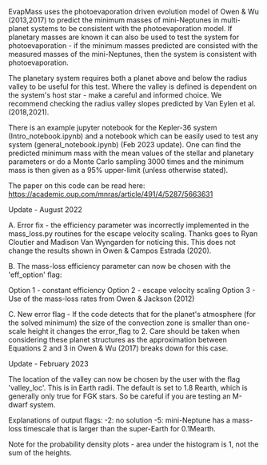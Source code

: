 
EvapMass uses the photoevaporation driven evolution model of Owen & Wu (2013,2017) to predict the minimum masses of mini-Neptunes in multi-planet systems to be consistent with the photoevaporation model. If planetary masses are known it can also be used to test the system for photoevaporation - if the minimum masses predicted are consisted with the measured masses of the mini-Neptunes, then the system is consistent with photoevaporation.

The planetary system requires both a planet above and below the radius valley to be useful for this test. Where the valley is defined is dependent on the system's host star - make a careful and informed choice. We recommend checking the radius valley slopes predicted by Van Eylen et al. (2018,2021).

There is an example jupyter notebook for the Kepler-36 system (Intro_notebook.ipynb) and a notebook which can be easily used to test any system (general_notebook.ipynb) (Feb 2023 update). One can find the predicted minimum mass with the mean values of the stellar and planetary parameters or do a Monte Carlo sampling 3000 times and the minimum mass is then given as a 95% upper-limit (unless otherwise stated).

The paper on this code can be read here: https://academic.oup.com/mnras/article/491/4/5287/5663631


Update - August 2022

A. Error fix - the efficiency parameter was incorrectly implemented in the mass_loss.py routines for the escape velocity scaling. Thanks goes to Ryan Cloutier and Madison Van Wyngarden for noticing this. This does not change the results shown in Owen & Campos Estrada (2020).

B. The mass-loss efficiency parameter can now be chosen with the 'eff_option' flag:

Option 1 - constant efficiency
Option 2 - escape velocity scaling
Option 3 - Use of the mass-loss rates from Owen & Jackson (2012)

C. New error flag - If the code detects that for the planet's atmosphere (for the solved minimum) the size of the convection zone is smaller than one-scale height it changes the error_flag to 2. Care should be taken when considering these planet structures as the approximation between Equations 2 and 3 in Owen & Wu (2017) breaks down for this case.

Update - February 2023

The location of the valley can now be chosen by the user with the flag 'valley_loc'. This is in Earth radii. The default is set to 1.8 Rearth, which is generally only true for FGK stars. So be careful if you are testing an M-dwarf system.

Explanations of output flags:
-2: no solution
-5: mini-Neptune has a mass-loss timescale that is larger than the super-Earth for 0.1Mearth.

Note for the probability density plots - area under the histogram is 1, not the sum of the heights.
